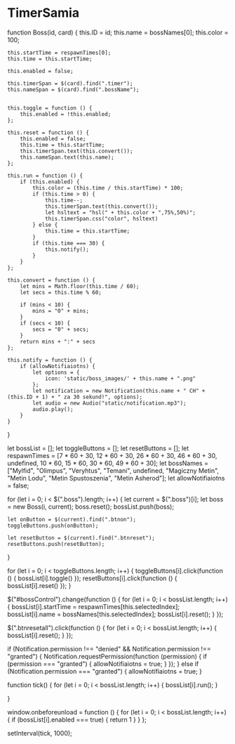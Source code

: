 # TimerSamia

function Boss(id, card) {
    this.ID = id;
    this.name = bossNames[0];
    this.color = 100;

    this.startTime = respawnTimes[0];
    this.time = this.startTime;

    this.enabled = false;

    this.timerSpan = $(card).find(".timer");
    this.nameSpan = $(card).find(".bossName");


    this.toggle = function () {
        this.enabled = !this.enabled;
    };

    this.reset = function () {
        this.enabled = false;
        this.time = this.startTime;
        this.timerSpan.text(this.convert());
        this.nameSpan.text(this.name);
    };

    this.run = function () {
        if (this.enabled) {
            this.color = (this.time / this.startTime) * 100;
            if (this.time > 0) {
                this.time--;
                this.timerSpan.text(this.convert());
                let hsltext = "hsl(" + this.color + ",75%,50%)";
                this.timerSpan.css("color", hsltext)
            } else {
                this.time = this.startTime;
            }
            if (this.time === 30) {
                this.notify();
            }
        }
    };

    this.convert = function () {
        let mins = Math.floor(this.time / 60);
        let secs = this.time % 60;

        if (mins < 10) {
            mins = "0" + mins;
        }
        if (secs < 10) {
            secs = "0" + secs;
        }
        return mins + ":" + secs
    };

    this.notify = function () {
        if (allowNotifiaiotns) {
            let options = {
                icon: 'static/boss_images/' + this.name + ".png"
            };
            let notification = new Notification(this.name + " CH" + (this.ID + 1) + " za 30 sekund!", options);
            let audio = new Audio("static/notification.mp3");
            audio.play();
        }
    }
}

let bossList = [];
let toggleButtons = [];
let resetButtons = [];
let respawnTimes = [7 * 60 + 30, 12 * 60 + 30, 26 * 60 + 30, 46 * 60 + 30, undefined, 10 * 60, 15 * 60, 30 * 60, 49 * 60 + 30];
let bossNames = ["Mylfid", "Olimpus", "Veryhtus", "Temani", undefined, "Magiczny Metin", "Metin Lodu", "Metin Spustoszenia", "Metin Asherod"];
let allowNotifiaiotns = false;

for (let i = 0; i < $(".boss").length; i++) {
    let current = $(".boss")[i];
    let boss = new Boss(i, current);
    boss.reset();
    bossList.push(boss);

    let onButton = $(current).find(".btnon");
    toggleButtons.push(onButton);

    let resetButton = $(current).find(".btnreset");
    resetButtons.push(resetButton);
}

for (let i = 0; i < toggleButtons.length; i++) {
    toggleButtons[i].click(function () {
        bossList[i].toggle()
    });
    resetButtons[i].click(function () {
        bossList[i].reset()
    });
}

$("#bossControl").change(function () {
    for (let i = 0; i < bossList.length; i++) {
        bossList[i].startTime = respawnTimes[this.selectedIndex];
        bossList[i].name = bossNames[this.selectedIndex];
        bossList[i].reset();
    }
});

$(".btnresetall").click(function () {
    for (let i = 0; i < bossList.length; i++) {
        bossList[i].reset();
    }
});


if (Notification.permission !== "denied" && Notification.permission !== "granted") {
    Notification.requestPermission(function (permission) {
        if (permission === "granted") {
            allowNotifiaiotns = true;
        }
    });
} else if (Notification.permission === "granted") {
    allowNotifiaiotns = true;
}


function tick() {
    for (let i = 0; i < bossList.length; i++) {
        bossList[i].run();
    }

}

window.onbeforeunload = function () {
    for (let i = 0; i < bossList.length; i++) {
        if (bossList[i].enabled === true) {
            return 1
        }
    }
};


setInterval(tick, 1000);
